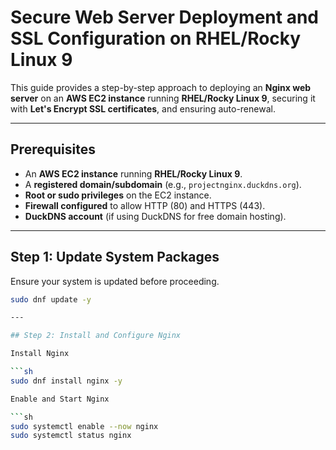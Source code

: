 # Secure Web Server Deployment and SSL Configuration on RHEL/Rocky Linux 9

This guide provides a step-by-step approach to deploying an **Nginx web server** on an **AWS EC2 instance** running **RHEL/Rocky Linux 9**, securing it with **Let's Encrypt SSL certificates**, and ensuring auto-renewal.

---

## Prerequisites

- An **AWS EC2 instance** running **RHEL/Rocky Linux 9**.
- A **registered domain/subdomain** (e.g., `projectnginx.duckdns.org`).
- **Root or sudo privileges** on the EC2 instance.
- **Firewall configured** to allow HTTP (80) and HTTPS (443).
- **DuckDNS account** (if using DuckDNS for free domain hosting).

---

## Step 1: Update System Packages

Ensure your system is updated before proceeding.

```sh
sudo dnf update -y

---

## Step 2: Install and Configure Nginx

Install Nginx 

```sh
sudo dnf install nginx -y

Enable and Start Nginx

```sh
sudo systemctl enable --now nginx
sudo systemctl status nginx

